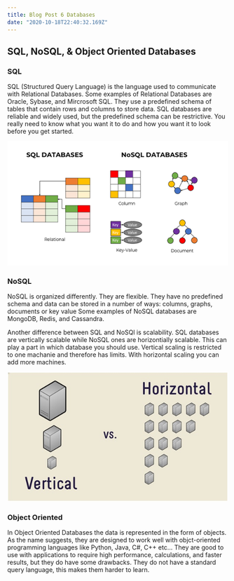 ```yaml
---
title: Blog Post 6 Databases
date: "2020-10-18T22:40:32.169Z"
---
```


<h2>SQL, NoSQL, & Object Oriented Databases</h2>

<h3>SQL</h3>

SQL (Structured Query Language) is the language used to communicate with Relational Databases. Some examples of Relational Databases are Oracle, Sybase, and Mircrosoft SQL. They use a predefined schema of tables that contain rows and columns to store data. SQL databases are reliable and widely used, but the predefined schema can be restrictive. You really need to know what you want it to do and how you want it to look before you get started.

<img src="databases.png" alt="database"/>

<h3>NoSQL</h3>

NoSQL is organized differently. They are flexible. They have no predefined schema and data can be stored in a number of ways: columns, graphs, documents or key value Some examples of NoSQL databases are MongoDB, Redis, and Cassandra. 

Another difference between SQL and NoSQl is scalability. SQL databases are vertically scalable while NoSQL ones are horizontially scalable. This can play a part in which database you should use. Vertical scaling is restricted to one machanie and therefore has limits. With horizontal scaling you can add more machines. 

<img src="scaling.jpg" alt="database"/>

<h3>Object Oriented</h3>

In Object Oriented Databases the data is represented in the form of objects. As the name suggests, they are designed to work well with objct-oriented programming languages like Python, Java, C#, C++ etc... They are good to use with applications to require high performance, calculations, and faster results, but they do have some drawbacks. They do not have a standard query language, this makes them harder to learn.



